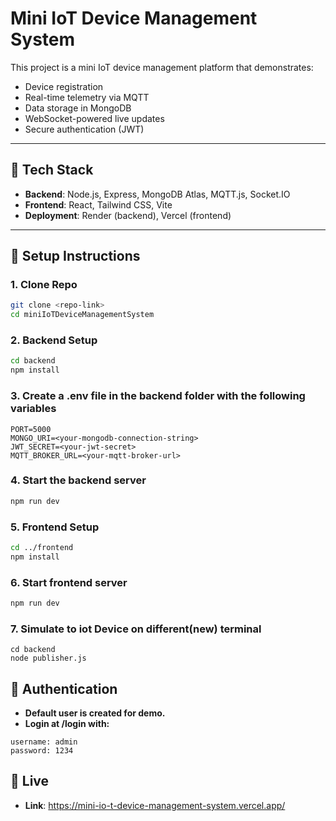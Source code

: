 # Mini IoT Device Management System

This project is a mini IoT device management platform that demonstrates:
- Device registration
- Real-time telemetry via MQTT
- Data storage in MongoDB
- WebSocket-powered live updates
- Secure authentication (JWT)

---

## 🚀 Tech Stack
- **Backend**: Node.js, Express, MongoDB Atlas, MQTT.js, Socket.IO
- **Frontend**: React, Tailwind CSS, Vite
- **Deployment**: Render (backend), Vercel (frontend)

---

## 🔧 Setup Instructions

### 1. Clone Repo
```bash
git clone <repo-link>
cd miniIoTDeviceManagementSystem
```
### 2. Backend Setup
```bash
cd backend
npm install
```
### 3. Create a .env file in the backend folder with the following variables
```env
PORT=5000
MONGO_URI=<your-mongodb-connection-string>
JWT_SECRET=<your-jwt-secret>
MQTT_BROKER_URL=<your-mqtt-broker-url>
```
### 4. Start the backend server
```bash
npm run dev
```
### 5. Frontend Setup
```bash
cd ../frontend
npm install
```
### 6. Start frontend server 
```bash
npm run dev
```
### 7. Simulate to iot Device on different(new) terminal
```
cd backend
node publisher.js

```
## 🔑 Authentication
- **Default user is created for demo.**
- **Login at /login with:**
```
username: admin
password: 1234
```

## 🚀 Live
- **Link**: https://mini-io-t-device-management-system.vercel.app/


